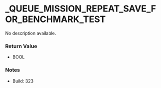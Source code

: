 # _QUEUE_MISSION_REPEAT_SAVE_FOR_BENCHMARK_TEST

No description available.

### Return Value
* BOOL

### Notes
* Build: 323

